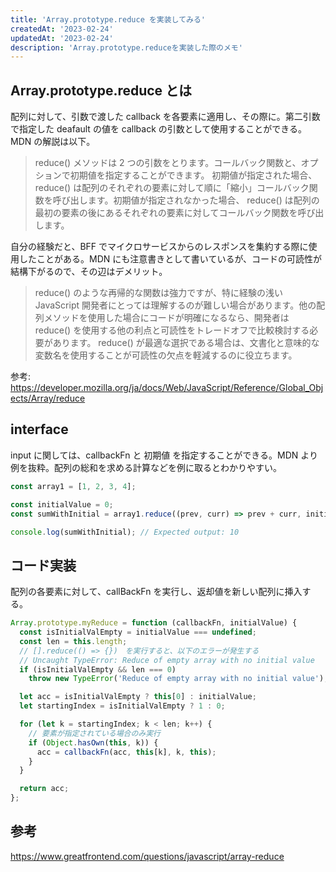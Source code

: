 ```yaml
---
title: 'Array.prototype.reduce を実装してみる'
createdAt: '2023-02-24'
updatedAt: '2023-02-24'
description: 'Array.prototype.reduceを実装した際のメモ'
---
```


## Array.prototype.reduce とは

配列に対して、引数で渡した callback を各要素に適用し、その際に。第二引数で指定した deafault の値を callback の引数として使用することができる。MDN の解説は以下。

> reduce() メソッドは 2 つの引数をとります。コールバック関数と、オプションで初期値を指定することができます。 初期値が指定された場合、 reduce() は配列のそれぞれの要素に対して順に「縮小」コールバック関数を呼び出します。初期値が指定されなかった場合、 reduce() は配列の最初の要素の後にあるそれぞれの要素に対してコールバック関数を呼び出します。

自分の経験だと、BFF でマイクロサービスからのレスポンスを集約する際に使用したことがある。MDN にも注意書きとして書いているが、コードの可読性が結構下がるので、その辺はデメリット。

> reduce() のような再帰的な関数は強力ですが、特に経験の浅い JavaScript 開発者にとっては理解するのが難しい場合があります。他の配列メソッドを使用した場合にコードが明確になるなら、開発者は reduce() を使用する他の利点と可読性をトレードオフで比較検討する必要があります。 reduce() が最適な選択である場合は、文書化と意味的な変数名を使用することが可読性の欠点を軽減するのに役立ちます。

参考: https://developer.mozilla.org/ja/docs/Web/JavaScript/Reference/Global_Objects/Array/reduce

## interface

input に関しては、callbackFn と 初期値 を指定することができる。MDN より例を抜粋。配列の総和を求める計算などを例に取るとわかりやすい。

```javascript
const array1 = [1, 2, 3, 4];

const initialValue = 0;
const sumWithInitial = array1.reduce((prev, curr) => prev + curr, initialValue);

console.log(sumWithInitial); // Expected output: 10
```

## コード実装

配列の各要素に対して、callBackFn を実行し、返却値を新しい配列に挿入する。

```javascript
Array.prototype.myReduce = function (callbackFn, initialValue) {
  const isInitialValEmpty = initialValue === undefined;
  const len = this.length;
  // [].reduce(() => {})　を実行すると、以下のエラーが発生する
  // Uncaught TypeError: Reduce of empty array with no initial value
  if (isInitialValEmpty && len === 0)
    throw new TypeError('Reduce of empty array with no initial value');

  let acc = isInitialValEmpty ? this[0] : initialValue;
  let startingIndex = isInitialValEmpty ? 1 : 0;

  for (let k = startingIndex; k < len; k++) {
    // 要素が指定されている場合のみ実行
    if (Object.hasOwn(this, k)) {
      acc = callbackFn(acc, this[k], k, this);
    }
  }

  return acc;
};
```

## 参考

https://www.greatfrontend.com/questions/javascript/array-reduce

